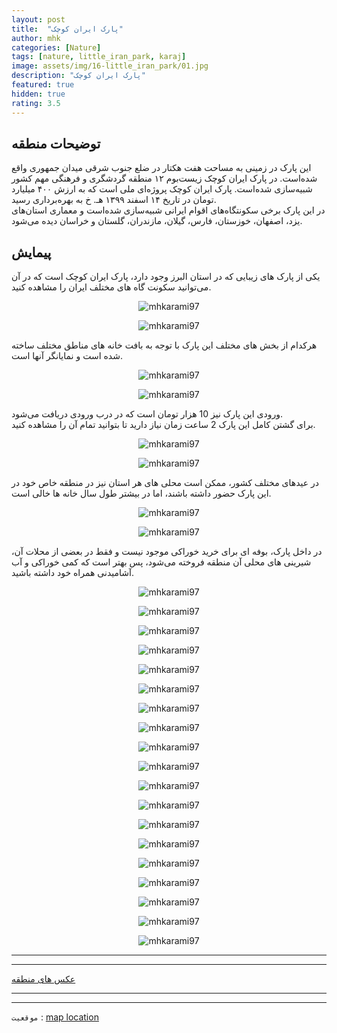 ```yaml
---
layout: post
title:  "پارک ایران کوچک"
author: mhk
categories: [Nature]
tags: [nature, little_iran_park, karaj]
image: assets/img/16-little_iran_park/01.jpg
description: "پارک ایران کوچک"
featured: true
hidden: true
rating: 3.5
---
```


## توضیحات منطقه
این پارک در زمینی به مساحت هفت هکتار در ضلع جنوب شرقی میدان جمهوری واقع شده‌است. در پارک ایران کوچک زیست‌بوم ۱۲ منطقه گردشگری و فرهنگی مهم کشور شبیه‌سازی شده‌است. پارک ایران کوچک پروژه‌ای ملی است که به ارزش ۴۰۰ میلیارد تومان در تاریخ ۱۴ اسفند ۱۳۹۹ هـ. خ به بهره‌برداری رسید.  
در این پارک برخی سکونتگاه‌های اقوام ایرانی شبیه‌سازی شده‌است و معماری استان‌های یزد، اصفهان، خوزستان، فارس، گیلان، مازندران، گلستان و خراسان دیده می‌شود.   

## پیمایش
یکی از پارک های زیبایی که در استان البرز وجود دارد، پارک ایران کوچک است که در آن می‌توانید سکونت گاه های مختلف ایران را مشاهده کنید.  

<p align="center">
  <img src="/assets/img/16-little_iran_park/02.jpg" alt="mhkarami97" />
</p>

<p align="center">
  <img src="/assets/img/16-little_iran_park/03.jpg" alt="mhkarami97" />
</p>

هرکدام از بخش های مختلف این پارک با توجه به بافت خانه های مناطق مختلف ساخته شده است و نمایانگر آنها است.  

<p align="center">
  <img src="/assets/img/16-little_iran_park/04.jpg" alt="mhkarami97" />
</p>

<p align="center">
  <img src="/assets/img/16-little_iran_park/05.jpg" alt="mhkarami97" />
</p>

ورودی این پارک نیز 10 هزار تومان است که در درب ورودی دریافت می‌شود.  
برای گشتن کامل این پارک 2 ساعت زمان نیاز دارید تا بتوانید تمام آن را مشاهده کنید.  

<p align="center">
  <img src="/assets/img/16-little_iran_park/06.jpg" alt="mhkarami97" />
</p>

<p align="center">
  <img src="/assets/img/16-little_iran_park/07.jpg" alt="mhkarami97" />
</p>

در عیدهای مختلف کشور، ممکن است محلی های هر استان نیز در منطقه خاص خود در این پارک حضور داشته باشند، اما در بیشتر طول سال خانه ها خالی است.  

<p align="center">
  <img src="/assets/img/16-little_iran_park/08.jpg" alt="mhkarami97" />
</p>

<p align="center">
  <img src="/assets/img/16-little_iran_park/09.jpg" alt="mhkarami97" />
</p>

در داخل پارک، بوفه ای برای خرید خوراکی موجود نیست و فقط در بعضی از محلات آن، شیرینی های محلی آن منطقه فروخته می‌شود، پس بهتر است که کمی خوراکی و آب آشامیدنی همراه خود داشته باشید.  

<p align="center">
  <img src="/assets/img/16-little_iran_park/10.jpg" alt="mhkarami97" />
</p>

<p align="center">
  <img src="/assets/img/16-little_iran_park/11.jpg" alt="mhkarami97" />
</p>

<p align="center">
  <img src="/assets/img/16-little_iran_park/12.jpg" alt="mhkarami97" />
</p>

<p align="center">
  <img src="/assets/img/16-little_iran_park/13.jpg" alt="mhkarami97" />
</p>

<p align="center">
  <img src="/assets/img/16-little_iran_park/14.jpg" alt="mhkarami97" />
</p>

<p align="center">
  <img src="/assets/img/16-little_iran_park/15.jpg" alt="mhkarami97" />
</p>

<p align="center">
  <img src="/assets/img/16-little_iran_park/16.jpg" alt="mhkarami97" />
</p>

<p align="center">
  <img src="/assets/img/16-little_iran_park/17.jpg" alt="mhkarami97" />
</p>

<p align="center">
  <img src="/assets/img/16-little_iran_park/18.jpg" alt="mhkarami97" />
</p>

<p align="center">
  <img src="/assets/img/16-little_iran_park/19.jpg" alt="mhkarami97" />
</p>

<p align="center">
  <img src="/assets/img/16-little_iran_park/20.jpg" alt="mhkarami97" />
</p>

<p align="center">
  <img src="/assets/img/16-little_iran_park/21.jpg" alt="mhkarami97" />
</p>

<p align="center">
  <img src="/assets/img/16-little_iran_park/22.jpg" alt="mhkarami97" />
</p>

<p align="center">
  <img src="/assets/img/16-little_iran_park/23.jpg" alt="mhkarami97" />
</p>

<p align="center">
  <img src="/assets/img/16-little_iran_park/24.jpg" alt="mhkarami97" />
</p>

<p align="center">
  <img src="/assets/img/16-little_iran_park/25.jpg" alt="mhkarami97" />
</p>

<p align="center">
  <img src="/assets/img/16-little_iran_park/26.jpg" alt="mhkarami97" />
</p>

<p align="center">
  <img src="/assets/img/16-little_iran_park/27.jpg" alt="mhkarami97" />
</p>

<p align="center">
  <img src="/assets/img/16-little_iran_park/28.jpg" alt="mhkarami97" />
</p>


---
---

[عکس های منطقه](https://www.instagram.com/p/CWDRYpzohxt)  

---
---

`موقعیت` : [map location](https://www.google.com/maps/place/Little+Iran+Park/@35.8326336,50.9806137,15z/data=!4m5!3m4!1s0x0:0xc48b5dd591ad845b!8m2!3d35.8326336!4d50.9806137)